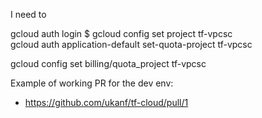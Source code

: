 I need to 

gcloud auth login
$ gcloud config set project tf-vpcsc             
gcloud auth application-default set-quota-project tf-vpcsc

gcloud config set billing/quota_project tf-vpcsc

Example of working PR for the dev env: 
- https://github.com/ukanf/tf-cloud/pull/1